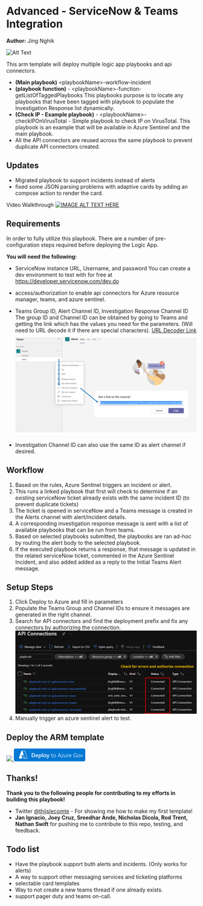 # Advanced - ServiceNow & Teams Integration
**Author:** Jing Nghik

![Alt Text](./Media/animated.gif)

This arm template will deploy multiple logic app playbooks and api connectors. 
- **(Main playbook)** \<playbookName>-workflow-incident
- **(playbook function)** - \<playbookName>-function-getListOfTaggedPlaybooks
This playbooks purpose is to locate any playbooks that have been tagged with playbook to populate the Investigation Response list dynamically.
- **(Check IP - Example playbook)** - \<playbookName>-checkIPOnVirusTotal - Simple playbook to check IP on VirusTotal. This playbook is an example that will be available in Azure Sentinel and the main playbook.
- All the API connectors are reused across the same playbook to prevent duplicate API connectors created. 

## Updates
- Migrated playbook to support incidents instead of alerts
- fixed some JSON parsing problems with adaptive cards by adding an compose action to render the card.

Video Walkthrough
[![IMAGE ALT TEXT HERE](https://img.youtube.com/vi/RgspwmcwjxQ/0.jpg)](https://www.youtube.com/watch?v=RgspwmcwjxQ)

## Requirements
In order to fully utilize this playbook. There are a number of pre-configuration steps required before deploying the Logic App.

**You will need the following:**
- ServiceNow instance URL, Username, and password
You can create a dev environment to test with for free at https://developer.servicenow.com/dev.do
- access/authorization to enable api connectors for Azure resource manager, teams, and azure sentinel.
- Teams Group ID, Alert Channel ID, Investigation Response Channel ID 
The group ID and Channel ID can be obtained by going to Teams and getting the link which has the values you need for the parameters. (Will need to URL decode it if there are special characters). [URL Decoder Link](https://www.urldecoder.org/)
![Alt Text](./Media/teams.png)

- Investigation Channel ID can also use the same ID as alert channel if desired. 

## Workflow
1. Based on the rules, Azure Sentinel triggers an incident or alert. 
2. This runs a linked playbook that first will check to determine if an existing serviceNow ticket already exists with the same incident ID (to prevent duplicate tickets)
3. The ticket is opened in serviceNow and a Teams message is created in the Alerts channel with alert/incident details.
4. A corresponding investigation response message is sent with a list of available playbooks that can be run from teams. 
5. Based on selected playbooks submitted, the playbooks are ran ad-hoc by routing the alert body to the selected playbook.
6. If the executed playbook returns a response, that message is updated in the related serviceNow ticket, commented in the Azure Sentinel Incident, and also added added as a reply to the Initial Teams Alert message.

## Setup Steps
1. Click Deploy to Azure and fill in parameters
2. Populate the Teams Group and Channel IDs to ensure it messages are generated in the right channel.
3. Search for API connectors and find the deployment prefix and fix any connectors by authorizing the connection.
![Alt Text](./Media/apiconnectors.png)
4. Manually trigger an azure sentinel alert to test. 

## Deploy the ARM template
<a href="https://portal.azure.com/#create/Microsoft.Template/uri/https%3A%2F%2Fraw.githubusercontent.com%2FAzure%2FAzure-Sentinel%2Fmaster%2FPlaybooks%2FAdvanced-SNOW-Teams-Integration%2Fazuredeploy.json" target="_blank">
    <img src="https://aka.ms/deploytoazurebutton""/>
</a>
<a href="https://portal.azure.us/#create/Microsoft.Template/uri/https://raw.githubusercontent.com/Azure/Azure-Sentinel/master/Playbooks/Advanced-SNOW-Teams-Integration/azuredeploy.json" target="_blank"><img src="https://raw.githubusercontent.com/Azure/azure-quickstart-templates/master/1-CONTRIBUTION-GUIDE/images/deploytoazuregov.png"/></a>

## Thanks!
**Thank you to the following people for contributing to my efforts in building this playbook!**
- Twitter [@thijslecomte](https://twitter.com/thijslecomte) - For showing me how to make my first template!
- **Jan Ignacio, Joey Cruz, Sreedhar Ande, Nicholas Dicola, Rod Trent, Nathan Swift** for pushing me to contribute to this repo, testing, and feedback.

## Todo list 
- Have the playbook support buth alerts and incidents. (Only works for alerts)
- A way to support other messaging services and ticketing platforms
- selectable card templates
- Way to not create a new teams thread if one already exists. 
- support pager duty and teams on-call.
